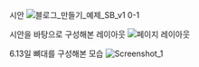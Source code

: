시안
![블로그_만들기_예제_SB_v1 0-1](https://github.com/user-attachments/assets/5337751a-9ae0-451c-97d2-767d955e0c62)

시안을 바탕으로 구성해본 레이아웃
![페이지 레이아웃](https://github.com/user-attachments/assets/67727d2e-ee83-4865-9eeb-51eac1e04a6a)

6.13일 뼈대를 구성해본 모습
![Screenshot_1](https://github.com/user-attachments/assets/0ba84018-0ecf-45ed-b94b-698910f1c7b6)
